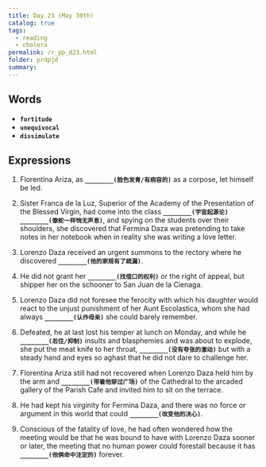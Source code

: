 ```yaml
---
title: Day 23 (May 30th)
catalog: true
tags: 
  - reading
  - cholera
permalink: /r_pp_d23.html
folder: prdpjd
summary: 
---
```


## Words

-   <b data-toggle="tooltip" data-original-title="{{site.data.glossary.fortitude}}">`fortitude`</b>
-   <b data-toggle="tooltip" data-original-title="{{site.data.glossary.unequivocal}}">`unequivocal`</b>
-   <b data-toggle="tooltip" data-original-title="{{site.data.glossary.dissimulate}}">`dissimulate`</b>

## Expressions

1.  Florentina Ariza, as <b data-toggle="tooltip" data-original-title="{{site.data.answers.23_a}}">`________(脸色发青/有病容的)`</b> as a corpose, let himself be led. 

2.  Sister Franca de la Luz, Superior of the Academy of the Presentation of the Blessed Virgin, had come into the class <b data-toggle="tooltip" data-original-title="{{site.data.answers.23_b}}">`________(宇宙起源论)`</b> <b data-toggle="tooltip" data-original-title="{{site.data.answers.23_b2}}">`________(像蛇一样悄无声息)`</b>, and spying on the students over their shoulders, she discovered that Fermina Daza was pretending to take notes in her notebook when in reality she was writing a love letter.

3.  Lorenzo Daza received an urgent summons to the rectory where he discovered <b data-toggle="tooltip" data-original-title="{{site.data.answers.23_c}}">`________(他的家规有了疏漏)`</b>.

4.  He did not grant her <b data-toggle="tooltip" data-original-title="{{site.data.answers.23_d}}">`________(找借口的权利)`</b> or the right of appeal, but shipper her on the schooner to San Juan de la Cienaga.

5.  Lorenzo Daza did not foresee the ferocity with which his daughter would react to the unjust punishment of her Aunt Escolastica, whom she had always <b data-toggle="tooltip" data-original-title="{{site.data.answers.23_e}}">`________(认作母亲)`</b> she could barely remember.

6.  Defeated, he at last lost his temper at lunch on Monday, and while he <b data-toggle="tooltip" data-original-title="{{site.data.answers.23_f}}">`________(忍住/抑制)`</b> insults and blasphemies and was about to explode, she put the meat knife to her throat, <b data-toggle="tooltip" data-original-title="{{site.data.answers.23_f2}}">`________(没有夸张的激动)`</b> but with a steady hand and eyes so aghast that he did not dare to challenge her.

7.  Florentina Ariza still had not recovered when Lorenzo Daza held him by the arm and <b data-toggle="tooltip" data-original-title="{{site.data.answers.23_g}}">`________(带着他穿过广场)`</b> of the Cathedral to the arcaded gallery of the Parish Cafe and invited him to sit on the terrace.

8.  He had kept his virginity for Fermina Daza, and there was no force or argument in this world that could <b data-toggle="tooltip" data-original-title="{{site.data.answers.23_h}}">`________(改变他的决心)`</b>.

9.  Conscious of the fatality of love, he had often wondered how the meeting would be that he was bound to have with Lorenzo Daza sooner or later, the meeting that no human power could forestall because it has <b data-toggle="tooltip" data-original-title="{{site.data.answers.23_i}}">`________(他俩命中注定的)`</b> forever.


